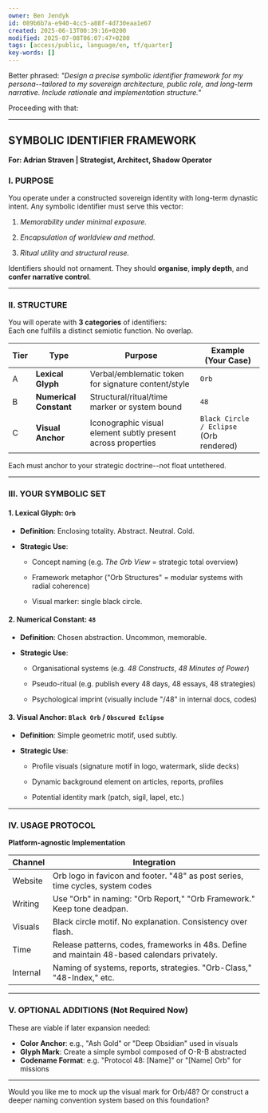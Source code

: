 ```yaml
---
owner: Ben Jendyk
id: 089b6b7a-e940-4cc5-a88f-4d730eaa1e67
created: 2025-06-13T00:39:16+0200
modified: 2025-07-08T06:07:47+0200
tags: [access/public, language/en, tf/quarter]
key-words: []
---
```


Better phrased: _"Design a precise symbolic identifier framework for my persona--tailored to my sovereign architecture, public role, and long-term narrative. Include rationale and implementation structure."_

Proceeding with that:

* * *

## SYMBOLIC IDENTIFIER FRAMEWORK

**For: Adrian Straven | Strategist, Architect, Shadow Operator**

### I. PURPOSE

You operate under a constructed sovereign identity with long-term dynastic intent. Any symbolic identifier must serve this vector:

1. _Memorability under minimal exposure._

2. _Encapsulation of worldview and method._

3. _Ritual utility and structural reuse._

Identifiers should not ornament. They should **organise**, **imply depth**, and **confer narrative control**.

* * *

### II. STRUCTURE

You will operate with **3 categories** of identifiers:  
Each one fulfills a distinct semiotic function. No overlap.

| Tier | Type | Purpose | Example (Your Case) | 
| ---- | ---- | ---- | ----  |
| A | **Lexical Glyph** | Verbal/emblematic token for signature content/style | `Orb` | 
| B | **Numerical Constant** | Structural/ritual/time marker or system bound | `48` | 
| C | **Visual Anchor** | Iconographic visual element subtly present across properties | `Black Circle / Eclipse` (Orb rendered) | 

Each must anchor to your strategic doctrine--not float untethered.

* * *

### III. YOUR SYMBOLIC SET

#### 1. **Lexical Glyph: `Orb`**

- **Definition**: Enclosing totality. Abstract. Neutral. Cold.
- **Strategic Use**:

    - Concept naming (e.g. _The Orb View_ = strategic total overview)

    - Framework metaphor ("Orb Structures" = modular systems with radial coherence)

    - Visual marker: single black circle.

#### 2. **Numerical Constant: `48`**

- **Definition**: Chosen abstraction. Uncommon, memorable.
- **Strategic Use**:

    - Organisational systems (e.g. _48 Constructs_, _48 Minutes of Power_)

    - Pseudo-ritual (e.g. publish every 48 days, 48 essays, 48 strategies)

    - Psychological imprint (visually include "/48" in internal docs, codes)

#### 3. **Visual Anchor: `Black Orb` / `Obscured Eclipse`**

- **Definition**: Simple geometric motif, used subtly.
- **Strategic Use**:

    - Profile visuals (signature motif in logo, watermark, slide decks)

    - Dynamic background element on articles, reports, profiles

    - Potential identity mark (patch, sigil, lapel, etc.)
* * *

### IV. USAGE PROTOCOL

**Platform-agnostic Implementation**

| Channel | Integration | 
| ---- | ----  |
| Website | Orb logo in favicon and footer. "48" as post series, time cycles, system codes | 
| Writing | Use "Orb" in naming: "Orb Report," "Orb Framework." Keep tone deadpan. | 
| Visuals | Black circle motif. No explanation. Consistency over flash. | 
| Time | Release patterns, codes, frameworks in 48s. Define and maintain 48-based calendars privately. | 
| Internal | Naming of systems, reports, strategies. "Orb-Class," "48-Index," etc. | 

* * *

### V. OPTIONAL ADDITIONS (Not Required Now)

These are viable if later expansion needed:

- **Color Anchor**: e.g., "Ash Gold" or "Deep Obsidian" used in visuals
- **Glyph Mark**: Create a simple symbol composed of O-R-B abstracted
- **Codename Format**: e.g. "Protocol 48: [Name]" or "[Name] Orb" for missions
* * *

Would you like me to mock up the visual mark for Orb/48? Or construct a deeper naming convention system based on this foundation?